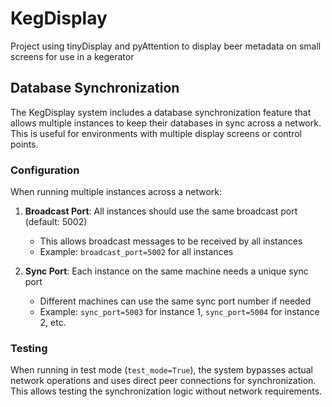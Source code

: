 # KegDisplay
Project using tinyDisplay and pyAttention to display beer metadata on small screens for use in a kegerator

## Database Synchronization

The KegDisplay system includes a database synchronization feature that allows multiple instances to keep their databases in sync across a network. This is useful for environments with multiple display screens or control points.

### Configuration

When running multiple instances across a network:

1. **Broadcast Port**: All instances should use the same broadcast port (default: 5002)
   - This allows broadcast messages to be received by all instances
   - Example: `broadcast_port=5002` for all instances

2. **Sync Port**: Each instance on the same machine needs a unique sync port
   - Different machines can use the same sync port number if needed
   - Example: `sync_port=5003` for instance 1, `sync_port=5004` for instance 2, etc.

### Testing

When running in test mode (`test_mode=True`), the system bypasses actual network operations and uses direct peer connections for synchronization. This allows testing the synchronization logic without network requirements.
